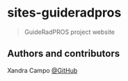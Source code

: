 # sites-guideradpros
> GuideRadPROS project website
## Authors and contributors
Xandra Campo [@GitHub](https://github.com/xandratxan/)